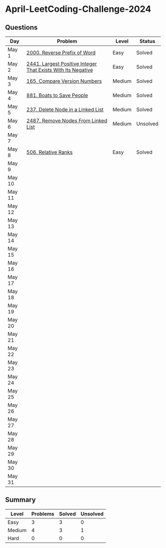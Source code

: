 # April-LeetCoding-Challenge-2024

## Questions
| Day | Problem | Level | Status |
| --- | --- | --- | --- |
| May 1 | [2000. Reverse Prefix of Word](https://leetcode.com/problems/reverse-prefix-of-word/) | Easy | Solved |
| May 2 | [2441. Largest Positive Integer That Exists With Its Negative](https://leetcode.com/problems/largest-positive-integer-that-exists-with-its-negative/) | Easy | Solved |
| May 3 | [165. Compare Version Numbers](https://leetcode.com/problems/compare-version-numbers/) | Medium | Solved |
| May 4 | [881. Boats to Save People](https://leetcode.com/problems/boats-to-save-people/) | Medium | Solved |
| May 5 | [237. Delete Node in a Linked List](https://leetcode.com/problems/delete-node-in-a-linked-list/) | Medium | Solved |
| May 6 | [2487. Remove Nodes From Linked List](https://leetcode.com/problems/remove-nodes-from-linked-list/) | Medium | Unsolved |
| May 7 | []() |  |  |
| May 8 | [506. Relative Ranks](https://leetcode.com/problems/relative-ranks/) | Easy | Solved |
| May 9 | []() |  |  |
| May 10 | []() |  |  |
| May 11 | []() |  |  |
| May 12 | []() |  |  |
| May 13 | []() |  |  |
| May 14 | []() |  |  |
| May 15 | []() |  |  |
| May 16 | []() |  |  |
| May 17 | []() |  |  |
| May 18 | []() |  |  |
| May 19 | []() |  |  |
| May 20 | []() |  |  |
| May 21 | []() |  |  |
| May 22 | []() |  |  |
| May 23 | []() |  |  |
| May 24 | []() |  |  |
| May 25 | []() |  |  |
| May 26 | []() |  |  |
| May 27 | []() |  |  |
| May 28 | []() |  |  |
| May 29 | []() |  |  |
| May 30 | []() |  |  |
| May 31 | []() |  |  |


## Summary
| Level  | Problems | Solved | Unsolved |
| ---    | --- | --- | --- |
| Easy   | 3 | 3 | 0 |
| Medium | 4 | 3 | 1 |
| Hard   | 0 | 0 | 0 |
